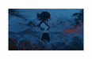 <p align="center"><img src="https://github.com/k11sann/classworks/blob/main/asset_girl.gif" width=30% height=30% alt=""></p>
